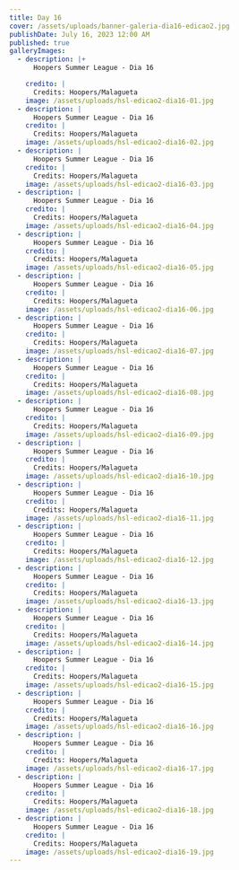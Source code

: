 ```yaml
---
title: Day 16
cover: /assets/uploads/banner-galeria-dia16-edicao2.jpg
publishDate: July 16, 2023 12:00 AM
published: true
galleryImages:
  - description: |+
      Hoopers Summer League - Dia 16

    credito: |
      Credits: Hoopers/Malagueta
    image: /assets/uploads/hsl-edicao2-dia16-01.jpg
  - description: |
      Hoopers Summer League - Dia 16
    credito: |
      Credits: Hoopers/Malagueta
    image: /assets/uploads/hsl-edicao2-dia16-02.jpg
  - description: |
      Hoopers Summer League - Dia 16
    credito: |
      Credits: Hoopers/Malagueta
    image: /assets/uploads/hsl-edicao2-dia16-03.jpg
  - description: |
      Hoopers Summer League - Dia 16
    credito: |
      Credits: Hoopers/Malagueta
    image: /assets/uploads/hsl-edicao2-dia16-04.jpg
  - description: |
      Hoopers Summer League - Dia 16
    credito: |
      Credits: Hoopers/Malagueta
    image: /assets/uploads/hsl-edicao2-dia16-05.jpg
  - description: |
      Hoopers Summer League - Dia 16
    credito: |
      Credits: Hoopers/Malagueta
    image: /assets/uploads/hsl-edicao2-dia16-06.jpg
  - description: |
      Hoopers Summer League - Dia 16
    credito: |
      Credits: Hoopers/Malagueta
    image: /assets/uploads/hsl-edicao2-dia16-07.jpg
  - description: |
      Hoopers Summer League - Dia 16
    credito: |
      Credits: Hoopers/Malagueta
    image: /assets/uploads/hsl-edicao2-dia16-08.jpg
  - description: |
      Hoopers Summer League - Dia 16
    credito: |
      Credits: Hoopers/Malagueta
    image: /assets/uploads/hsl-edicao2-dia16-09.jpg
  - description: |
      Hoopers Summer League - Dia 16
    credito: |
      Credits: Hoopers/Malagueta
    image: /assets/uploads/hsl-edicao2-dia16-10.jpg
  - description: |
      Hoopers Summer League - Dia 16
    credito: |
      Credits: Hoopers/Malagueta
    image: /assets/uploads/hsl-edicao2-dia16-11.jpg
  - description: |
      Hoopers Summer League - Dia 16
    credito: |
      Credits: Hoopers/Malagueta
    image: /assets/uploads/hsl-edicao2-dia16-12.jpg
  - description: |
      Hoopers Summer League - Dia 16
    credito: |
      Credits: Hoopers/Malagueta
    image: /assets/uploads/hsl-edicao2-dia16-13.jpg
  - description: |
      Hoopers Summer League - Dia 16
    credito: |
      Credits: Hoopers/Malagueta
    image: /assets/uploads/hsl-edicao2-dia16-14.jpg
  - description: |
      Hoopers Summer League - Dia 16
    credito: |
      Credits: Hoopers/Malagueta
    image: /assets/uploads/hsl-edicao2-dia16-15.jpg
  - description: |
      Hoopers Summer League - Dia 16
    credito: |
      Credits: Hoopers/Malagueta
    image: /assets/uploads/hsl-edicao2-dia16-16.jpg
  - description: |
      Hoopers Summer League - Dia 16
    credito: |
      Credits: Hoopers/Malagueta
    image: /assets/uploads/hsl-edicao2-dia16-17.jpg
  - description: |
      Hoopers Summer League - Dia 16
    credito: |
      Credits: Hoopers/Malagueta
    image: /assets/uploads/hsl-edicao2-dia16-18.jpg
  - description: |
      Hoopers Summer League - Dia 16
    credito: |
      Credits: Hoopers/Malagueta
    image: /assets/uploads/hsl-edicao2-dia16-19.jpg
---
```

